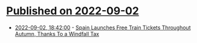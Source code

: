 # [Published on 2022-09-02](index.md)

* [2022-09-02, 18:42:00](https://news.slashdot.org/story/22/09/02/178247/spain-launches-free-train-tickets-throughout-autumn-thanks-to-a-windfall-tax?utm_source=rss1.0mainlinkanon&utm_medium=feed) - [Spain Launches Free Train Tickets Throughout Autumn, Thanks To a Windfall Tax](https://news.slashdot.org/story/22/09/02/178247/spain-launches-free-train-tickets-throughout-autumn-thanks-to-a-windfall-tax?utm_source=rss1.0mainlinkanon&utm_medium=feed)
